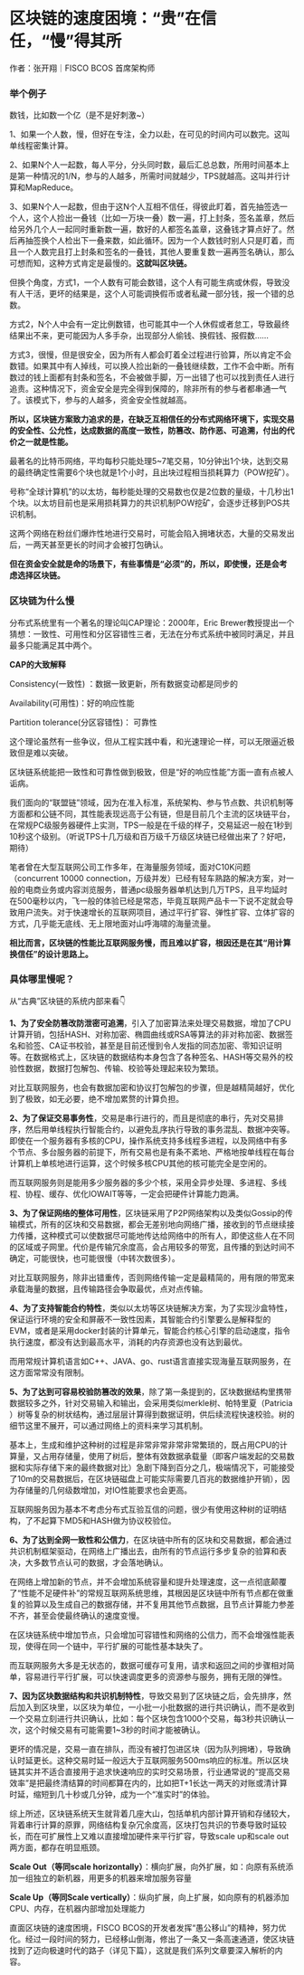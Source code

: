 # 区块链的速度困境：“贵”在信任，“慢”得其所

作者：张开翔｜FISCO BCOS 首席架构师

### 举个例子

数钱，比如数一个亿（是不是好刺激~）

1、如果一个人数，慢，但好在专注，全力以赴，在可见的时间内可以数完。这叫单线程密集计算。

2、如果N个人一起数，每人平分，分头同时数，最后汇总总数，所用时间基本上是第一种情况的1/N，参与的人越多，所需时间就越少，TPS就越高。这叫并行计算和MapReduce。

3、如果N个人一起数，但由于这N个人互相不信任，得彼此盯着，首先抽签选一个人，这个人捡出一叠钱（比如一万块一叠）数一遍，打上封条，签名盖章，然后给另外几个人一起同时重新数一遍，数好的人都签名盖章，这叠钱才算点好了。然后再抽签换个人检出下一叠来数，如此循环。因为一个人数钱时别人只是盯着，而且一个人数完且打上封条和签名的一叠钱，其他人要重复数一遍再签名确认，那么可想而知，这种方式肯定是最慢的。**这就叫区块链。**

但换个角度，方式1，一个人数有可能会数错，这个人有可能生病或休假，导致没有人干活，更坏的结果是，这个人可能调换假币或者私藏一部分钱，报一个错的总数。

方式2，N个人中会有一定比例数错，也可能其中一个人休假或者怠工，导致最终结果出不来，更可能因为人多手杂，出现部分人偷钱、换假钱、报假数……

方式3，很慢，但是很安全，因为所有人都会盯着全过程进行验算，所以肯定不会数错。如果其中有人掉线，可以换人捡出新的一叠钱继续数，工作不会中断。所有数过的钱上面都有封条和签名，不会被做手脚，万一出错了也可以找到责任人进行追责。这种情况下，资金安全是完全得到保障的，除非所有的参与者都串通一气了。该模式下，参与的人越多，资金安全性就越高。

**所以，区块链方案致力追求的是，在缺乏互相信任的分布式网络环境下，实现交易的安全性、公允性，达成数据的高度一致性，防篡改、防作恶、可追溯，付出的代价之一就是性能。**

最著名的比特币网络，平均每秒只能处理5~7笔交易，10分钟出1个块，达到交易的最终确定性需要6个块也就是1个小时，且出块过程相当损耗算力（POW挖矿）。

号称“全球计算机”的以太坊，每秒能处理的交易数也仅是2位数的量级，十几秒出1个块。以太坊目前也是采用损耗算力的共识机制POW挖矿，会逐步迁移到POS共识机制。

这两个网络在粉丝们爆炸性地进行交易时，可能会陷入拥堵状态，大量的交易发出后，一两天甚至更长的时间才会被打包确认。

**但在资金安全就是命的场景下，有些事情是“必须”的，所以，即使慢，还是会考虑选择区块链。**

### 区块链为什么慢

分布式系统里有一个著名的理论叫CAP理论：2000年，Eric Brewer教授提出一个猜想：一致性、可用性和分区容错性三者，无法在分布式系统中被同时满足，并且最多只能满足其中两个。

**CAP的大致解释**

Consistency(一致性) ：数据一致更新，所有数据变动都是同步的

Availability(可用性)：好的响应性能

Partition tolerance(分区容错性)： 可靠性

这个理论虽然有一些争议，但从工程实践中看，和光速理论一样，可以无限逼近极致但是难以突破。

区块链系统能把一致性和可靠性做到极致，但是“好的响应性能”方面一直有点被人诟病。

我们面向的“联盟链”领域，因为在准入标准，系统架构、参与节点数、共识机制等方面都和公链不同，其性能表现远高于公有链，但是目前几个主流的区块链平台，在常规PC级服务器硬件上实测，TPS一般是在千级的样子，交易延迟一般在1秒到10秒这个级别。（听说TPS十几万级和百万级千万级区块链已经做出来了？好吧，期待）

笔者曾在大型互联网公司工作多年，在海量服务领域，面对C10K问题（concurrent 10000 connection，万级并发）已经有轻车熟路的解决方案，对一般的电商业务或内容浏览服务，普通pc级服务器单机达到几万TPS，且平均延时在500毫秒以内，飞一般的体验已经是常态，毕竟互联网产品卡一下说不定就会导致用户流失。对于快速增长的互联网项目，通过平行扩容、弹性扩容、立体扩容的方式，几乎能无底线、无上限地面对山呼海啸的海量流量。

**相比而言，区块链的性能比互联网服务慢，而且难以扩容，根因还是在其“用计算换信任”的设计思路上。**

### 具体哪里慢呢？

从“古典”区块链的系统内部来看👇

**1、为了安全防篡改防泄密可追溯**，引入了加密算法来处理交易数据，增加了CPU计算开销，包括HASH、对称加密、椭圆曲线或RSA等算法的非对称加密、数据签名和验签、CA证书校验，甚至是目前还慢到令人发指的同态加密、零知识证明等。在数据格式上，区块链的数据结构本身包含了各种签名、HASH等交易外的校验性数据，数据打包解包、传输、校验等处理起来较为繁琐。

对比互联网服务，也会有数据加密和协议打包解包的步骤，但是越精简越好，优化到了极致，如无必要，绝不增加累赘的计算负担。

**2、为了保证交易事务性**，交易是串行进行的，而且是彻底的串行，先对交易排序，然后用单线程执行智能合约，以避免乱序执行导致的事务混乱、数据冲突等。即使在一个服务器有多核的CPU，操作系统支持多线程多进程，以及网络中有多个节点、多台服务器的前提下，所有交易也是有条不紊地、严格地按单线程在每台计算机上单核地进行运算，这个时候多核CPU其他的核可能完全是空闲的。

而互联网服务则是能用多少服务器的多少个核，采用全异步处理、多进程、多线程、协程、缓存、优化IOWAIT等等，一定会把硬件计算能力跑满。

**3、为了保证网络的整体可用性**，区块链采用了P2P网络架构以及类似Gossip的传输模式，所有的区块和交易数据，都会无差别地向网络广播，接收到的节点继续接力传播，这种模式可以使数据尽可能地传达给网络中的所有人，即使这些人在不同的区域或子网里。代价是传输冗余度高，会占用较多的带宽，且传播的到达时间不确定，可能很快，也可能很慢（中转次数很多）。

对比互联网服务，除非出错重传，否则网络传输一定是最精简的，用有限的带宽来承载海量的数据，且传输路径会争取最优，点对点传输。

**4、为了支持智能合约特性**，类似以太坊等区块链解决方案，为了实现沙盒特性，保证运行环境的安全和屏蔽不一致性因素，其智能合约引擎要么是解释型的EVM，或者是采用docker封装的计算单元，智能合约核心引擎的启动速度，指令执行速度，都没有达到最高水平，消耗的内存资源也没有达到最优。

而用常规计算机语言如C++、JAVA、go、rust语言直接实现海量互联网服务，在这方面常常没有限制。

**5、为了达到可容易校验防篡改的效果**，除了第一条提到的，区块数据结构里携带数据较多之外，针对交易输入和输出，会采用类似merkle树、帕特里夏（Patricia ）树等复杂的树状结构，通过层层计算得到数据证明，供后续流程快速校验。树的细节这里不展开，可以通过网络上的资料来学习其机制。

基本上，生成和维护这种树的过程是非常非常非常非常繁琐的，既占用CPU的计算量，又占用存储量，使用了树后，整体有效数据承载量（即客户端发起的交易数据和实际存储下来的最终数据对比）急剧下降到百分之几，极端情况下，可能接受了10m的交易数据后，在区块链磁盘上可能实际需要几百兆的数据维护开销），因为存储量的几何级数增加，对IO性能要求也会更高。

互联网服务因为基本不考虑分布式互验互信的问题，很少有使用这种树的证明结构，了不起算下MD5和HASH做为协议校验位。

**6、为了达到全网一致性和公信力**，在区块链中所有的区块和交易数据，都会通过共识机制框架驱动，在网络上广播出去，由所有的节点运行多步复杂的验算和表决，大多数节点认可的数据，才会落地确认。

在网络上增加新的节点，并不会增加系统容量和提升处理速度，这一点彻底颠覆了“性能不足硬件补”的常规互联网系统思维，其根因是区块链中所有节点都在做重复的验算以及生成自己的数据存储，并不复用其他节点数据，且节点计算能力参差不齐，甚至会使最终确认的速度变慢。

在区块链系统中增加节点，只会增加可容错性和网络的公信力，而不会增强性能表现，使得在同一个链中，平行扩展的可能性基本缺失了。 

而互联网服务大多是无状态的，数据可缓存可复用，请求和返回之间的步骤相对简单，容易进行平行扩展，可以快速调度更多的资源参与服务，拥有无限的弹性。

**7、因为区块数据结构和共识机制特性**，导致交易到了区块链之后，会先排序，然后加入到区块里，以区块为单位，一小批一小批数据的进行共识确认，而不是收到一个交易立刻进行共识确认，比如：每个区块包含1000个交易，每3秒共识确认一次，这个时候交易有可能需要1~3秒的时间才能被确认。

更坏的情况是，交易一直在排队，而没有被打包进区块（因为队列拥堵），导致确认时延更长。这种交易时延一般远大于互联网服务500ms响应的标准。所以区块链其实并不适合直接用于追求快速响应的实时交易场景，行业通常说的“提高交易效率”是把最终清结算的时间都算在内的，比如把T+1长达一两天的对账或清计算时延，缩短到几十秒或几分钟，成为一个“准实时”的体验。

综上所述，区块链系统天生就背着几座大山，包括单机内部计算开销和存储较大，背着串行计算的原罪，网络结构复杂冗余度高，区块打包共识的节奏导致时延较长，而在可扩展性上又难以直接增加硬件来平行扩容，导致scale up和scale out两方面，都存在明显瓶颈。

**Scale Out（等同scale horizontally）**：横向扩展，向外扩展，如：向原有系统添加一组独立的新机器，用更多的机器来增加服务容量

**Scale Up（等同Scale vertically）**：纵向扩展，向上扩展，如向原有的机器添加CPU、内存，在机器内部增加处理能力

直面区块链的速度困境，FISCO BCOS的开发者发挥“愚公移山”的精神，努力优化。经过一段时间的努力，已经移山倒海，修出了一条又一条高速通道，使区块链找到了迈向极速时代的路子（详见下篇），这就是我们系列文章要深入解析的内容。